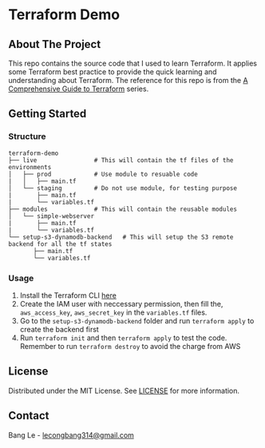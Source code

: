 # Terraform Demo

## About The Project
This repo contains the source code that I used to learn Terraform. It applies some Terraform best practice to provide the quick learning and understanding about Terraform. The reference for this repo is from the [A Comprehensive Guide to Terraform](https://blog.gruntwork.io/a-comprehensive-guide-to-terraform-b3d32832baca) series.


## Getting Started
### Structure
```
terraform-demo
├── live                # This will contain the tf files of the environments 
│   ├── prod            # Use module to resuable code
|   │   ├── main.tf
│   └── staging         # Do not use module, for testing purpose
|       ├── main.tf
|       └── variables.tf
├── modules             # This will contain the reusable modules 
│   └── simple-webserver
|       ├── main.tf
|       └── variables.tf
└── setup-s3-dynamodb-backend   # This will setup the S3 remote backend for all the tf states
       ├── main.tf
       └── variables.tf
```
### Usage
1. Install the Terraform CLI [here](https://learn.hashicorp.com/tutorials/terraform/install-cli)
2. Create the IAM user with neccessary permission, then fill the, `aws_access_key`, `aws_secret_key` in the `variables.tf` files.
3. Go to the `setup-s3-dynamodb-backend` folder and run `terraform apply` to create the backend first
4. Run `terraform init` and then `terraform apply` to test the code. Remember to run `terraform destroy` to avoid the charge from AWS


## License
Distributed under the MIT License. See [LICENSE](./LICENSE.txt) for more information.

## Contact
Bang Le - lecongbang314@gmail.com


